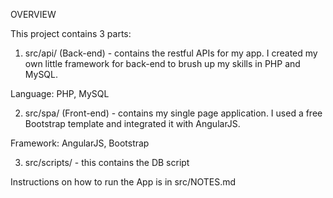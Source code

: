 OVERVIEW

This project contains 3 parts:
1. src/api/ (Back-end) - contains the restful APIs for my app.
I created my own little framework for back-end to brush up my skills in PHP and MySQL.

Language: PHP, MySQL

2. src/spa/ (Front-end) - contains my single page application. 
I used a free Bootstrap template and integrated it with AngularJS.

Framework: AngularJS, Bootstrap

3. src/scripts/ - this contains the DB script

Instructions on how to run the App is in src/NOTES.md